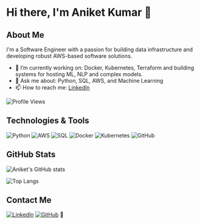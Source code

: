 # Hi there, I'm Aniket Kumar 👋


## About Me

I'm a Software Engineer with a passion for building data infrastructure and developing robust AWS-based software solutions.

- 🌱 I’m currently working on: Docker, Kubernetes, Terraform and building systems for hosting ML, NLP and complex models.  
- 💬 Ask me about: Python, SQL, AWS, and Machine Learning
- 📫 How to reach me: [LinkedIn](https://www.linkedin.com/in/aniketkr97/)

![Profile Views](https://komarev.com/ghpvc/?username=aniketkr97&color=blue)

## Technologies & Tools

![Python](https://img.shields.io/badge/-Python-000?&logo=Python)
![AWS](https://img.shields.io/badge/-AWS-000?&logo=Amazon-AWS)
![SQL](https://img.shields.io/badge/-SQL-000?&logo=MySQL)
![Docker](https://img.shields.io/badge/-Docker-000?&logo=Docker)
![Kubernetes](https://img.shields.io/badge/-Kubernetes-000?&logo=Kubernetes)
![GitHub](https://img.shields.io/badge/-GitHub-000?&logo=GitHub)

## GitHub Stats

![Aniket's GitHub stats](https://github-readme-stats.vercel.app/api?username=aniketkr97&show_icons=true&theme=radical)

![Top Langs](https://github-readme-stats.vercel.app/api/top-langs/?username=aniketkr97&layout=compact&theme=radical)


## Contact Me

[![LinkedIn](https://img.shields.io/badge/-LinkedIn-000?&logo=LinkedIn&color=0e76a8)](https://www.linkedin.com/in/aniketkr97/)
[![GitHub](https://img.shields.io/badge/-GitHub-000?&logo=GitHub)](https://github.com/aniketkr97)
👋

<!--
**aniketkr97/aniketkr97** is a ✨ _special_ ✨ repository because its `README.md` (this file) appears on your GitHub profile.

Here are some ideas to get you started:

- 🔭 I’m currently working on ...
- 🌱 I’m currently learning ...
- 👯 I’m looking to collaborate on ...
- 🤔 I’m looking for help with ...
- 💬 Ask me about ...
- 📫 How to reach me: ...
- 😄 Pronouns: ...
- ⚡ Fun fact: ...
-->
